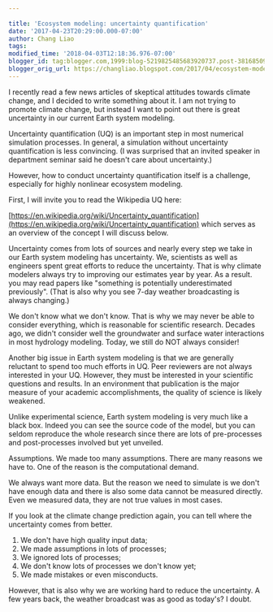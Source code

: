```yaml
---
 
title: 'Ecosystem modeling: uncertainty quantification'
date: '2017-04-23T20:29:00.000-07:00'
author: Chang Liao
tags:
modified_time: '2018-04-03T12:18:36.976-07:00'
blogger_id: tag:blogger.com,1999:blog-5219825485683920737.post-381685099575089801
blogger_orig_url: https://changliao.blogspot.com/2017/04/ecosystem-modeling-007.html
---
```


I recently read a few news articles of skeptical attitudes towards climate 
change, and I decided to write something about it. I am not trying to promote 
climate change, but instead I want to point out there is great uncertainty in 
our current Earth system modeling. 

Uncertainty quantification (UQ) is an important step in most numerical 
simulation processes. In general, a simulation without uncertainty 
quantification is less convincing. (I was surprised that an invited speaker in 
department seminar said he doesn't care about uncertainty.) 

However, how to conduct uncertainty quantification itself is a challenge, 
especially for highly nonlinear ecosystem modeling. 

First, I will invite you to read the Wikipedia UQ here: 

[https://en.wikipedia.org/wiki/Uncertainty_quantification](https://en.wikipedia.org/wiki/Uncertainty_quantification) 
which serves as an overview of the concept I will discuss below. 

Uncertainty comes from lots of sources and nearly every step we take in our 
Earth system modeling has uncertainty. We, scientists as well as engineers 
spent great efforts to reduce the uncertainty. That is why climate modelers 
always try to improving our estimates year by year. As a result. you may read 
papers like "something is potentially underestimated previously". (That is 
also why you see 7-day weather broadcasting is always changing.) 

We don't know what we don't know. That is why we may never be able to consider 
everything, which is reasonable for scientific research. Decades ago, we 
didn't consider well the groundwater and surface water interactions in most 
hydrology modeling. Today, we still do NOT always consider! 

Another big issue in Earth system modeling is that we are generally reluctant 
to spend too much efforts in UQ. Peer reviewers are not always interested in 
your UQ. However, they must be interested in your scientific questions and 
results. In an environment that publication is the major measure of your 
academic accomplishments, the quality of science is likely weakened. 

Unlike experimental science, Earth system modeling is very much like a black 
box. Indeed you can see the source code of the model, but you can seldom 
reproduce the whole research since there are lots of pre-processes and 
post-processes involved but yet unveiled. 

Assumptions. We made too many assumptions. There are many reasons we have to. 
One of the reason is the computational demand. 

We always want more data. But the reason we need to simulate is we don't have 
enough data and there is also some data cannot be measured directly. Even we 
measured data, they are not true values in most cases. 

If you look at the climate change prediction again, you can tell where the 
uncertainty comes from better. 

1. We don't have high quality input data; 
1. We made assumptions in lots of processes; 
1. We ignored lots of processes; 
1. We don't know lots of processes we don't know yet; 
1. We made mistakes or even misconducts. 

However, that is also why we are working hard to reduce the uncertainty.  A 
few years back, the weather broadcast was as good as today's? I doubt. 